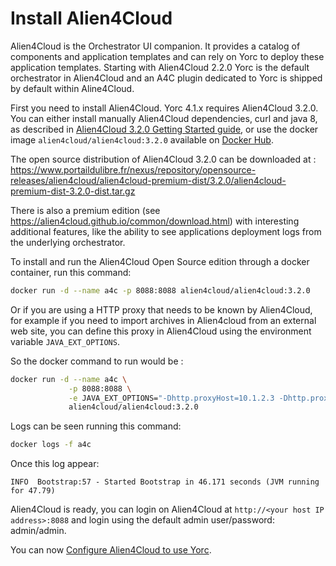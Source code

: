 # Install Alien4Cloud

Alien4Cloud is the Orchestrator UI companion.
It provides a catalog of components and application templates and can rely on Yorc to deploy these application templates.
Starting with Alien4Cloud 2.2.0 Yorc is the default orchestrator in Alien4Cloud and an A4C plugin dedicated to Yorc
is shipped by default within Aline4Cloud.

First you need to install Alien4Cloud. Yorc 4.1.x requires Alien4Cloud 3.2.0.
You can either install manually Alien4Cloud dependencies, curl and java 8, as described
in [Alien4Cloud 3.2.0 Getting Started guide](https://alien4cloud.github.io/#/documentation/3.2.0/getting_started/new_getting_started.html),
or use the docker image `alien4cloud/alien4cloud:3.2.0` available on [Docker Hub](https://hub.docker.com/r/alien4cloud/alien4cloud/).

The open source distribution of Alien4Cloud 3.2.0 can be downloaded at :
<https://www.portaildulibre.fr/nexus/repository/opensource-releases/alien4cloud/alien4cloud-premium-dist/3.2.0/alien4cloud-premium-dist-3.2.0-dist.tar.gz>

There is also a premium edition (see <https://alien4cloud.github.io/common/download.html>)
with interesting additional features, like the ability to see applications deployment
logs from the underlying orchestrator.

To install and run the Alien4Cloud Open Source edition through a docker container, run this command:

```bash
docker run -d --name a4c -p 8088:8088 alien4cloud/alien4cloud:3.2.0
```

Or if you are using a HTTP proxy that needs to be known by Alien4Cloud, for example
if you need to import archives in Alien4cloud from an external web site,
you can define this proxy in Alien4Cloud using the environment variable `JAVA_EXT_OPTIONS`.

So the docker command to run would be :

```bash
docker run -d --name a4c \
             -p 8088:8088 \
             -e JAVA_EXT_OPTIONS="-Dhttp.proxyHost=10.1.2.3 -Dhttp.proxyPort=8080 -Dhttp.nonProxyHosts=\"127.0.0.1|10.11.12.13|10.20.*\"" \
             alien4cloud/alien4cloud:3.2.0
```

Logs can be seen running this command:

```bash
docker logs -f a4c
```

Once this log appear:

```
INFO  Bootstrap:57 - Started Bootstrap in 46.171 seconds (JVM running for 47.79)
```

Alien4Cloud is ready, you can login on Alien4Cloud at `http://<your host IP address>:8088`
and login using the default admin user/password: admin/admin.

You can now [Configure Alien4Cloud to use Yorc](configure_a4c_yorc.md).
